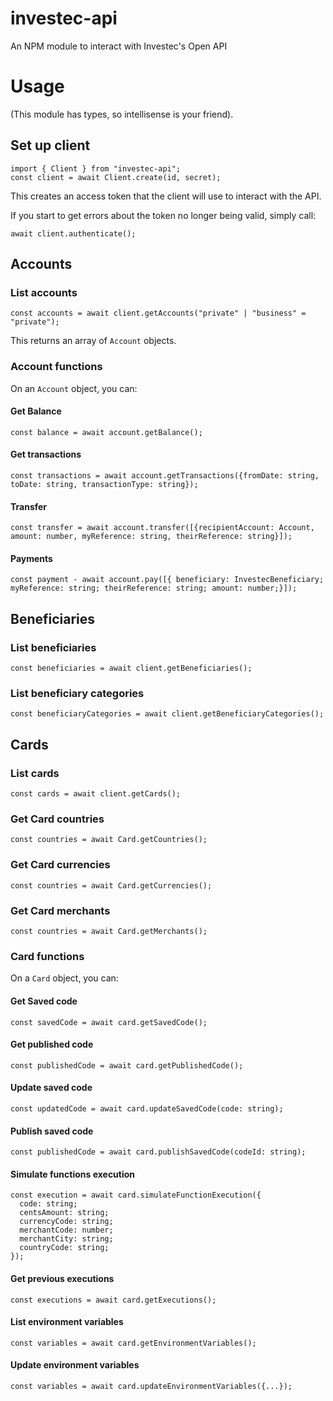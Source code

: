 # investec-api

An NPM module to interact with Investec's Open API

# Usage

(This module has types, so intellisense is your friend).

## Set up client

```
import { Client } from "investec-api";
const client = await Client.create(id, secret);
```

This creates an access token that the client will use to interact with the API.

If you start to get errors about the token no longer being valid, simply call:

```
await client.authenticate();
```

## Accounts

### List accounts

```
const accounts = await client.getAccounts("private" | "business" = "private");
```

This returns an array of `Account` objects.

### Account functions

On an `Account` object, you can:

#### Get Balance

```
const balance = await account.getBalance();
```

#### Get transactions

```
const transactions = await account.getTransactions({fromDate: string, toDate: string, transactionType: string});
```

#### Transfer

```
const transfer = await account.transfer([{recipientAccount: Account, amount: number, myReference: string, theirReference: string}]);
```

#### Payments

```
const payment - await account.pay([{ beneficiary: InvestecBeneficiary; myReference: string; theirReference: string; amount: number;}]);
```

## Beneficiaries

### List beneficiaries

```
const beneficiaries = await client.getBeneficiaries();
```

### List beneficiary categories

```
const beneficiaryCategories = await client.getBeneficiaryCategories();
```

## Cards

### List cards

```
const cards = await client.getCards();
```

### Get Card countries

```
const countries = await Card.getCountries();
```

### Get Card currencies

```
const countries = await Card.getCurrencies();
```

### Get Card merchants

```
const countries = await Card.getMerchants();
```

### Card functions

On a `Card` object, you can:

#### Get Saved code

```
const savedCode = await card.getSavedCode();
```

#### Get published code

```
const publishedCode = await card.getPublishedCode();
```

#### Update saved code

```
const updatedCode = await card.updateSavedCode(code: string);
```

#### Publish saved code

```
const publishedCode = await card.publishSavedCode(codeId: string);
```

#### Simulate functions execution

```
const execution = await card.simulateFunctionExecution({
  code: string;
  centsAmount: string;
  currencyCode: string;
  merchantCode: number;
  merchantCity: string;
  countryCode: string;
});
```

#### Get previous executions

```
const executions = await card.getExecutions();
```

#### List environment variables

```
const variables = await card.getEnvironmentVariables();
```

#### Update environment variables

```
const variables = await card.updateEnvironmentVariables({...});
```

